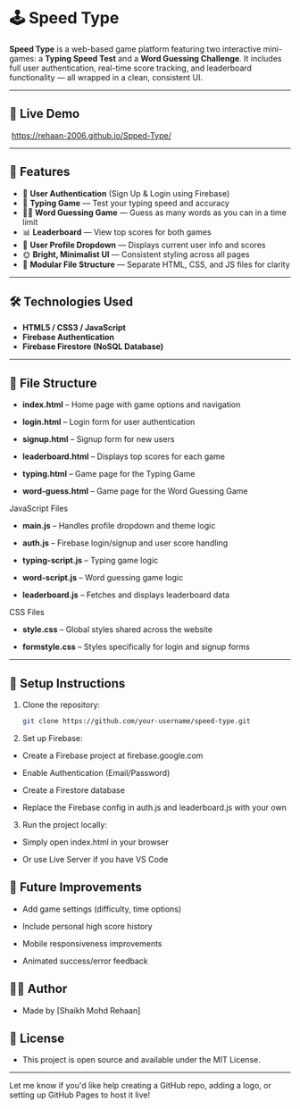 # 🕹️ Speed Type

**Speed Type** is a web-based game platform featuring two interactive mini-games: a **Typing Speed Test** and a **Word Guessing Challenge**. It includes full user authentication, real-time score tracking, and leaderboard functionality — all wrapped in a clean, consistent UI.

---

## 🔗 Live Demo

 https://rehaan-2006.github.io/Spped-Type/

---

## 🚀 Features

- 🔐 **User Authentication** (Sign Up & Login using Firebase)
- 🧠 **Typing Game** — Test your typing speed and accuracy
- 🕵️‍♂️ **Word Guessing Game** — Guess as many words as you can in a time limit
- 📊 **Leaderboard** — View top scores for both games
- 🧾 **User Profile Dropdown** — Displays current user info and scores
- 🌞 **Bright, Minimalist UI** — Consistent styling across all pages
- 📁 **Modular File Structure** — Separate HTML, CSS, and JS files for clarity

---

## 🛠️ Technologies Used

- **HTML5 / CSS3 / JavaScript**
- **Firebase Authentication**
- **Firebase Firestore (NoSQL Database)**

---

## 📂 File Structure

- **index.html** – Home page with game options and navigation

- **login.html** – Login form for user authentication

- **signup.html** – Signup form for new users

- **leaderboard.html** – Displays top scores for each game

- **typing.html** – Game page for the Typing Game

- **word-guess.html** – Game page for the Word Guessing Game

JavaScript Files

- **main.js** – Handles profile dropdown and theme logic

- **auth.js** – Firebase login/signup and user score handling

- **typing-script.js** – Typing game logic

- **word-script.js** – Word guessing game logic

- **leaderboard.js** – Fetches and displays leaderboard data

CSS Files

- **style.css** – Global styles shared across the website

- **formstyle.css** – Styles specifically for login and signup forms


---

## 📝 Setup Instructions

1. Clone the repository:
   ```bash
   git clone https://github.com/your-username/speed-type.git
2. Set up Firebase:

- Create a Firebase project at firebase.google.com

- Enable Authentication (Email/Password)

- Create a Firestore database

- Replace the Firebase config in auth.js and leaderboard.js with your own

3. Run the project locally:

- Simply open index.html in your browser

- Or use Live Server if you have VS Code

## 📌 Future Improvements

- Add game settings (difficulty, time options)

- Include personal high score history

- Mobile responsiveness improvements

- Animated success/error feedback

## 🧑‍💻 Author

- Made by [Shaikh Mohd Rehaan]

## 📄 License

- This project is open source and available under the MIT License.

---

Let me know if you'd like help creating a GitHub repo, adding a logo, or setting up GitHub Pages to host it live!
